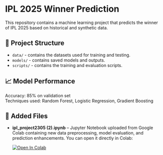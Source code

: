 # IPL 2025 Winner Prediction

This repository contains a machine learning project that predicts the winner of IPL 2025 based on historical and synthetic data.

## 📁 Project Structure

- `data/` - contains the datasets used for training and testing.
- `models/` - contains saved models and outputs.
- `scripts/` - contains the training and evaluation scripts.

## 📈 Model Performance

Accuracy: 85% on validation set  
Techniques used: Random Forest, Logistic Regression, Gradient Boosting

## 📂 Added Files

- **ipl_project2305 (2).ipynb** – Jupyter Notebook uploaded from Google Colab containing new data preprocessing, model evaluation, and prediction enhancements. You can open it directly in Colab:

  [![Open In Colab](https://colab.research.google.com/assets/colab-badge.svg)](https://colab.research.google.com/github/Divyakalgaiya/IPL-2025-winner-prediction/blob/main/ipl_project2305%20(2).ipynb)
